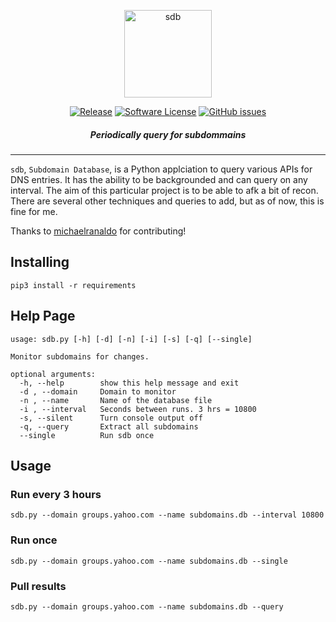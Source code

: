 <p align="center">
  <img alt="sdb" src="https://i.imgur.com/M6H5l2o.png" height="140" />
  <p align="center">
    <a href="https://github.com/mez0cc/sdb/releases/latest"><img alt="Release" src="https://img.shields.io/github/release/mez0cc/sdb.svg?style=flat-square"></a>
    <a href="https://github.com/mez0cc/sdb/blob/master/LICENSE"><img alt="Software License" src="https://img.shields.io/badge/license-MIT-brightgreen.svg?style=flat-square"></a>
    <a href="https://github.com/mez0cc/sdb/issues"><img alt="GitHub issues" src="https://img.shields.io/github/issues/mez0cc/sdb.svg?style=flat-square"></a>
    </p>
</p>

<h5 align="center"><i>Periodically query for subdommains</i></h5>

***

`sdb`,  `Subdomain Database`, is a Python applciation to query various APIs for DNS entries. It has the ability to be backgrounded and can query on any interval. The aim of this particular project is to be able to afk a bit of recon. There are several other techniques and queries to add, but as of now, this is fine for me.

Thanks to [michaelranaldo](https://github.com/michaelranaldo) for contributing!

## Installing

```
pip3 install -r requirements
```

## Help Page

```
usage: sdb.py [-h] [-d] [-n] [-i] [-s] [-q] [--single]

Monitor subdomains for changes.

optional arguments:
  -h, --help        show this help message and exit
  -d , --domain     Domain to monitor
  -n , --name       Name of the database file
  -i , --interval   Seconds between runs. 3 hrs = 10800
  -s, --silent      Turn console output off
  -q, --query       Extract all subdomains
  --single          Run sdb once
```

## Usage

### Run every 3 hours

```
sdb.py --domain groups.yahoo.com --name subdomains.db --interval 10800
```

### Run once

```
sdb.py --domain groups.yahoo.com --name subdomains.db --single
```

### Pull results

```
sdb.py --domain groups.yahoo.com --name subdomains.db --query
```

